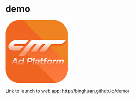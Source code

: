 # demo

<img src="icons/Icon-196.png">

Link to launch to web app: <a haref="http://binghuan.github.io/demo/">http://binghuan.github.io/demo/</a>